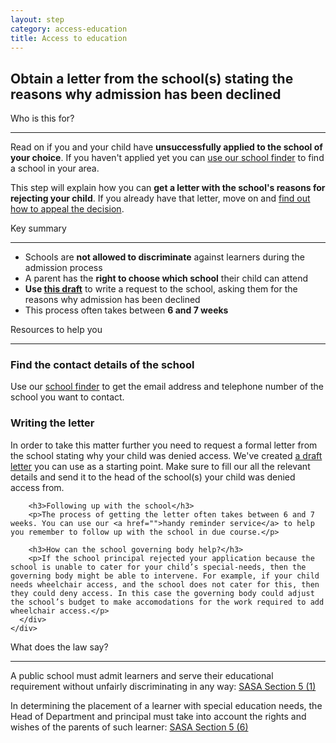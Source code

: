 ```yaml
---
layout: step
category: access-education
title: Access to education
---
```

<h2 class="step-title">
  <i class="fa fa-fw fa-question-circle" aria-hidden="true"></i> Obtain a letter from the school(s) stating the reasons why admission has been declined
</h2>

<div class="row flex">
  <div class="col-md-6">
    <div class="intro">
      <div class="header"><i class="fa fa-fw fa-users" aria-hidden="true"></i> Who is this for?</div>
      <hr>
      <p>Read on if you and your child have <b>unsuccessfully applied to the school of your choice</b>. If you haven't applied yet you can <a href="/docs/wc-school-search.html">use our school finder</a> to find a school in your area.</p>
      <p>This step will explain how you can <b>get a letter with the school's reasons for rejecting your child</b>. If you already have that letter, move on and <a href="">find out how to appeal the decision</a>.</p>
    </div>
  </div>
  <div class="col-md-6">
    <div class="summary">
      <div class="header"><i class="fa fa-fw fa-exclamation-circle" aria-hidden="true"></i> Key summary</div>
      <hr>
      <ul class="fa-ul">
        <li><i class="fa-li fa fa-gavel"></i>Schools are <b>not allowed to discriminate</b> against learners during the admission process</li>
        <li><i class="fa-li fa fa-gavel"></i>A parent has the <b>right to choose which school</b> their child can attend</li>
        <li><i class="fa-li fa fa-file-text"></i><b>Use <a href="">this draft</a></b> to write a request to the school, asking them for the reasons why admission has been declined</li>
        <li><i class="fa-li fa fa-clock-o"></i>This process often takes between <b>6 and 7 weeks</b></li>
      </ul>
    </div>
  </div>
  <div class="col-md-6">
    <div class="resources">
      <div class="header">
        <i class="fa fa-fw fa-wrench" aria-hidden="true"></i> Resources to help you
      </div>
      <hr>
      <div class="body">
        <h3>Find the contact details of the school</h3>
        <p>Use our <a href="/docs/wc-school-search.html">school finder</a> to get the email address and telephone number of the school you want to contact.</p>
        <h3>Writing the letter</h3>
        <p>In order to take this matter further you need to request a formal letter from the school stating why your child was denied access. We've created <a href="">a draft letter</a> you can use as a starting point. Make sure to fill our all the relevant details and send it to the head of the school(s) your child was denied access from.</p>

        <h3>Following up with the school</h3>
        <p>The process of getting the letter often takes between 6 and 7 weeks. You can use our <a href="">handy reminder service</a> to help you remember to follow up with the school in due course.</p>

        <h3>How can the school governing body help?</h3>
        <p>If the school principal rejected your application because the school is unable to cater for your child’s special-needs, then the governing body might be able to intervene. For example, if your child needs wheelchair access, and the school does not cater for this, then they could deny access. In this case the governing body could adjust the school’s budget to make accomodations for the work required to add wheelchair access.</p>
      </div>
    </div>
  </div>
  <div class="col-md-6">
    <div class="legal-info">
      <div class="header">
        <i class="fa fa-fw fa-gavel" aria-hidden="true"></i> What does the law say?
      </div>
      <hr>
      <div class="body">
        <p>A public school must admit learners and serve their educational requirement without unfairly discriminating in any way: <a class="act" target="_blank" href="https://www.acts.co.za/south-african-schools-act/5_admission_to_public_schools">SASA Section 5 (1)</a></p>
        <p>In determining the placement of a learner with special education needs, the Head of Department and principal must take into account the rights and wishes of the parents of such learner: <a class="act" target="_blank" href="https://www.acts.co.za/south-african-schools-act/5_admission_to_public_schools"> SASA Section 5 (6)</a></p>
      </div>
    </div>
  </div>
</div>
